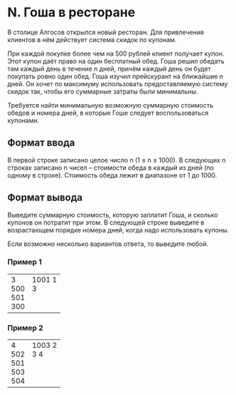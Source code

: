 # N. Гоша в ресторане

В столице Алгосов открылся новый ресторан. Для привлечения клиентов в нём действует система скидок по купонам.

При каждой покупке более чем на 500 рублей клиент получает купон. Этот купон даёт право на один бесплатный обед. 
Гоша решил обедать там каждый день в течение n дней, причём каждый день он будет покупать ровно один обед. 
Гоша изучил прейскурант на ближайшие n дней. Он хочет по максимуму использовать предоставляемую систему скидок так, 
чтобы его суммарные затраты были минимальны.

Требуется найти минимальную возможную суммарную стоимость обедов и номера дней, в которые Гоше следует воспользоваться купонами.

## Формат ввода

В первой строке записано целое число n (1 ≤ n ≤ 1000). В следующих n строках записано n чисел – стоимости обеда в 
каждый из дней (по одному в строке). Стоимость обеда лежит в диапазоне от 1 до 1000.

## Формат вывода

Выведите суммарную стоимость, которую заплатит Гоша, и сколько купонов он потратит при этом. В следующей строке 
выведите в возрастающем порядке номера дней, когда надо использовать купоны.

Если возможно несколько вариантов ответа, то выведите любой.

### Пример 1

<table><tr>
<td>
3<br>
500<br>
501<br>
300
</td>
<td>
1001 1<br>
3<br>
<br>
<br>
</td>
</tr></table>

### Пример 2

<table><tr>
<td>
4<br>
502<br>
501<br>
503<br>
504
</td>
<td>
1003 2<br>
3 4<br>
<br>
<br>
<br>
</td>
</tr></table>